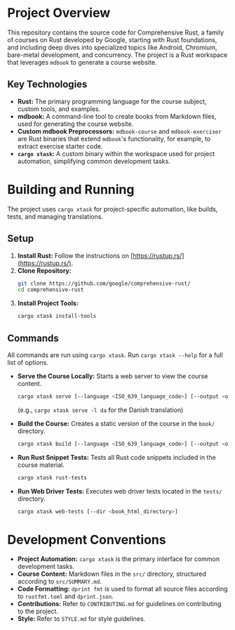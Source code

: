 # Project Overview

This repository contains the source code for Comprehensive Rust, a family of
courses on Rust developed by Google, starting with Rust foundations, and including
deep dives into specialized topics like Android, Chromium, bare-metal
development, and concurrency. The project is a Rust workspace that
leverages `mdbook` to generate a course website.

## Key Technologies

- **Rust:** The primary programming language for the course subject, custom
  tools, and examples.
- **mdbook:** A command-line tool to create books from Markdown files, used for
  generating the course website.
- **Custom mdbook Preprocessors:** `mdbook-course` and `mdbook-exerciser` are
  Rust binaries that extend `mdbook`'s functionality, for example, to extract
  exercise starter code.
- **`cargo xtask`:** A custom binary within the workspace used for project
  automation, simplifying common development tasks.

# Building and Running

The project uses `cargo xtask` for project-specific automation, like builds, tests, and managing translations.

## Setup

1. **Install Rust:** Follow the instructions on
   [https://rustup.rs/](https://rustup.rs/).
2. **Clone Repository:**
   ```bash
   git clone https://github.com/google/comprehensive-rust/
   cd comprehensive-rust
   ```
3. **Install Project Tools:**
   ```bash
   cargo xtask install-tools
   ```

## Commands

All commands are run using `cargo xtask`. Run `cargo xtask --help` for a full
list of options.

- **Serve the Course Locally:** Starts a web server to view the course content.
  ```bash
  cargo xtask serve [--language <ISO_639_language_code>] [--output <output_directory>]
  ```
  (e.g., `cargo xtask serve -l da` for the Danish translation)

- **Build the Course:** Creates a static version of the course in the `book/`
  directory.
  ```bash
  cargo xtask build [--language <ISO_639_language_code>] [--output <output_directory>]
  ```

- **Run Rust Snippet Tests:** Tests all Rust code snippets included in the
  course material.
  ```bash
  cargo xtask rust-tests
  ```

- **Run Web Driver Tests:** Executes web driver tests located in the `tests/`
  directory.
  ```bash
  cargo xtask web-tests [--dir <book_html_directory>]
  ```

# Development Conventions

- **Project Automation:** `cargo xtask` is the primary interface for common
  development tasks.
- **Course Content:** Markdown files in the `src/` directory, structured
  according to `src/SUMMARY.md`.
- **Code Formatting:** `dprint fmt` is used to format all source files according
  to `rustfmt.toml` and `dprint.json`.
- **Contributions:** Refer to `CONTRIBUTING.md` for guidelines on contributing
  to the project.
- **Style:** Refer to `STYLE.md` for style guidelines.

